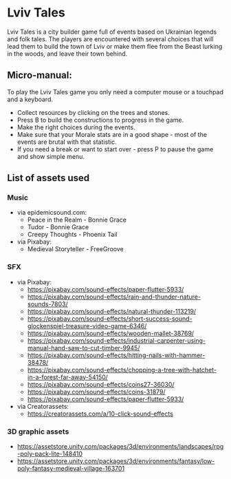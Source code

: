 # Lviv Tales
Lviv Tales is a city builder game full of events based on Ukrainian legends and folk tales. The players are encountered with several choices that will lead them to build the town of Lviv or make them flee from the Beast lurking in the woods, and leave their town behind. 

## Micro-manual:
To play the Lviv Tales game you only need a computer mouse or a touchpad and a keyboard.

  - Collect resources by clicking on the trees and stones. 
  - Press B to build the constructions to progress in the game.
  - Make the right choices during the events.
  - Make sure that your Morale stats are in a good shape - most of the events are brutal with that statistic.
  - If you need a break or want to start over - press P to pause the game and show simple menu.

## List of assets used
### Music

  - via epidemicsound.com:
      - Peace in the Realm - Bonnie Grace
      - Tudor - Bonnie Grace
      - Creepy Thoughts - Phoenix Tail
  - via Pixabay:
      - Medieval Storyteller - FreeGroove
### SFX

  - via Pixabay:
      - https://pixabay.com/sound-effects/paper-flutter-5933/
      - https://pixabay.com/sound-effects/rain-and-thunder-nature-sounds-7803/
      - https://pixabay.com/sound-effects/natural-thunder-113219/
      - https://pixabay.com/sound-effects/short-success-sound-glockenspiel-treasure-video-game-6346/
      - https://pixabay.com/sound-effects/wooden-mallet-38769/
      - https://pixabay.com/sound-effects/industrial-carpenter-using-manual-hand-saw-to-cut-timber-9945/
      - https://pixabay.com/sound-effects/hitting-nails-with-hammer-38478/
      - https://pixabay.com/sound-effects/chopping-a-tree-with-hatchet-in-a-forest-far-away-54150/
      - https://pixabay.com/sound-effects/coins27-36030/
      - https://pixabay.com/sound-effects/coins-31879/
      - https://pixabay.com/sound-effects/paper-flutter-5933/
  - via Creatorassets:
      - https://creatorassets.com/a/10-click-sound-effects

### 3D graphic assets
  - https://assetstore.unity.com/packages/3d/environments/landscapes/rpg-poly-pack-lite-148410
  - https://assetstore.unity.com/packages/3d/environments/fantasy/low-poly-fantasy-medieval-village-163701
